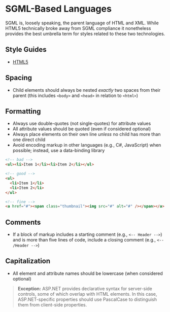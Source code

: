 # SGML-Based Languages

SGML is, loosely speaking, the parent language of HTML and XML. While HTML5 technically broke away from SGML compliance it nonetheless provides the best umbrella term for styles related to these two technologies.

## Style Guides
- [HTML5](./SGML-Based%20Languages/HTML5.md)

## Spacing
- Child elements should always be nested *exactly* two spaces from their parent (this includes `<body>` and `<head>` in relation to `<html>`)

## Formatting
- Always use double-quotes (not single-quotes) for attribute values
- All attribute values should be quoted (even if considered optional)
- Always place elements on their own line *unless* no child has more than one direct child
- Avoid encoding markup in other languages (e.g., C#, JavaScript) when possible; instead, use a data-binding library

```html
<!-- bad -->
<ul><li>Item 1</li><li>Item 2</li></ul>

<!-- good -->
<ul>
  <li>Item 1</li>
  <li>Item 2</li>
</ul>

<!-- fine -->
<a href="#"><span class="thumbnail"><img src="#" alt="#" /></span></a>
```

## Comments
- If a block of markup includes a starting comment (e.g., `<-- Header -->`) and is more than five lines of code, include a closing comment (e.g., `<-- /Header -->`)

## Capitalization
- All element and attribute names should be lowercase (when considered optional)

> **Exception:** ASP.NET provides declarative syntax for server-side controls, some of which overlap with HTML elements. In this case, ASP.NET-specific properties should use PascalCase to distinguish them from client-side properties.

